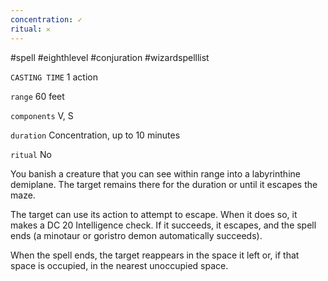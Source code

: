 ```yaml
---
concentration: ✓
ritual: 𐄂
---
```

#spell #eighthlevel #conjuration #wizardspelllist

`CASTING TIME`
1 action

`range`
60 feet

`components`
V, S

`duration`
Concentration, up to 10 minutes

`ritual`
No

You banish a creature that you can see within range into a labyrinthine demiplane. The target remains there for the duration or until it escapes the maze.

The target can use its action to attempt to escape. When it does so, it makes a DC 20 Intelligence check. If it succeeds, it escapes, and the spell ends (a minotaur or goristro demon automatically succeeds).

When the spell ends, the target reappears in the space it left or, if that space is occupied, in the nearest unoccupied space.